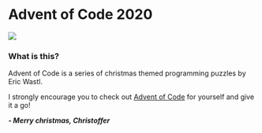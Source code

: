 # Advent of Code 2020

[![](https://github.com/SirCAS/Advent-of-Code-2020/workflows/Tests/badge.svg)](https://github.com/SirCAS/Advent-of-Code-2020/actions)

### What is this?
Advent of Code is a series of christmas themed programming puzzles by Eric Wastl.

I strongly encourage you to check out [Advent of Code](http://adventofcode.com/2019) for yourself and give it a go!

***- Merry christmas, Christoffer***
